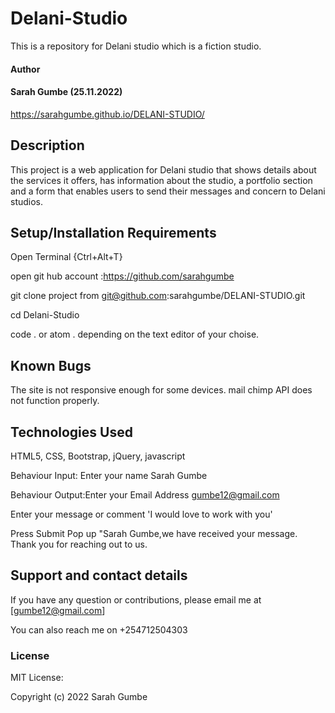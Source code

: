 # Delani-Studio
This is a repository for Delani studio which is a fiction studio.
#### Author
#### Sarah Gumbe (25.11.2022)

https://sarahgumbe.github.io/DELANI-STUDIO/

## Description 
This project is a web application for Delani studio that shows details about the services it offers, has information about the studio, a portfolio section and a form that enables users to send their messages and concern to Delani studios.

## Setup/Installation Requirements
Open Terminal {Ctrl+Alt+T}

open git hub account :https://github.com/sarahgumbe

git clone project from git@github.com:sarahgumbe/DELANI-STUDIO.git

cd Delani-Studio

code . or atom . depending on the text editor of your choise.

## Known Bugs
The site is not responsive enough for some devices.
mail chimp API does not function properly.
## Technologies Used
HTML5,
CSS,
Bootstrap,
jQuery,
javascript

Behaviour	Input:	Enter your name	Sarah Gumbe	

Behaviour	Output:Enter your Email Address	gumbe12@gmail.com	

Enter your message or comment	'I would love to work with you'

Press Submit		Pop up "Sarah Gumbe,we have received your message. Thank you for reaching out to us.
## Support and contact details
If you have any question or contributions, please email me at [gumbe12@gmail.com]

You can also reach me on +254712504303

### License
MIT License:

Copyright (c) 2022 Sarah Gumbe